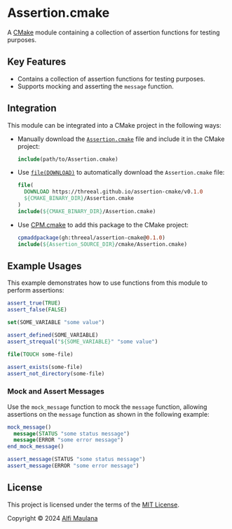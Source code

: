 # Assertion.cmake

A [CMake](https://cmake.org/) module containing a collection of assertion functions for testing purposes.

## Key Features

- Contains a collection of assertion functions for testing purposes.
- Supports mocking and asserting the `message` function.

## Integration

This module can be integrated into a CMake project in the following ways:

- Manually download the [`Assertion.cmake`](./cmake/Assertion.cmake) file and include it in the CMake project:
  ```cmake
  include(path/to/Assertion.cmake)
  ```
- Use [`file(DOWNLOAD)`](https://cmake.org/cmake/help/latest/command/file.html#download) to automatically download the `Assertion.cmake` file:
  ```cmake
  file(
    DOWNLOAD https://threeal.github.io/assertion-cmake/v0.1.0
    ${CMAKE_BINARY_DIR}/Assertion.cmake
  )
  include(${CMAKE_BINARY_DIR}/Assertion.cmake)
  ```
- Use [CPM.cmake](https://github.com/cpm-cmake/CPM.cmake) to add this package to the CMake project:
  ```cmake
  cpmaddpackage(gh:threeal/assertion-cmake@0.1.0)
  include(${Assertion_SOURCE_DIR}/cmake/Assertion.cmake)
  ```

## Example Usages

This example demonstrates how to use functions from this module to perform assertions:

```cmake
assert_true(TRUE)
assert_false(FALSE)

set(SOME_VARIABLE "some value")

assert_defined(SOME_VARIABLE)
assert_strequal("${SOME_VARIABLE}" "some value")

file(TOUCH some-file)

assert_exists(some-file)
assert_not_directory(some-file)
```

### Mock and Assert Messages

Use the `mock_message` function to mock the `message` function, allowing assertions on the `message` function as shown in the following example:

```cmake
mock_message()
  message(STATUS "some status message")
  message(ERROR "some error message")
end_mock_message()

assert_message(STATUS "some status message")
assert_message(ERROR "some error message")
```

## License

This project is licensed under the terms of the [MIT License](./LICENSE).

Copyright © 2024 [Alfi Maulana](https://github.com/threeal)
